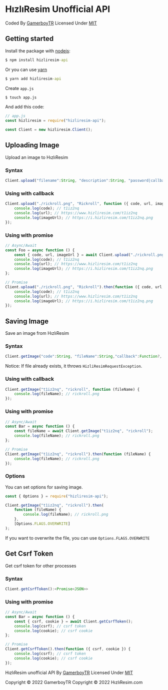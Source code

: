 # HızlıResim Unofficial API

Coded By [GamerboyTR](offical.gamerboytr@yandex.com)
Licensed Under [MIT](https://github.com/gamerboytr/HizliResim-API/blob/master/LICENSE)

## Getting started

Install the package with [nodejs](https://nodejs.org/en/):

```bat
$ npm install hizliresim-api
```

Or you can use [yarn](https://yarnpkg.com/en/docs/install)

```bat
$ yarn add hizliresim-api
```

Create `app.js`

```bat
$ touch app.js
```

And add this code:

```js
// app.js
const hizliresim = require("hizliresim-api");

const Client = new hizliresim.Client();
```

## Uploading Image

Upload an image to HızlıResim

### Syntax

```js
Client.upload("filename":String, "description":String, "password|callback":String|Function?, "retention|callback":Int|Function?, "callback":Function?):<Promise<JSON>>
```

### Using with callback

```js
Client.upload("./rickroll.png", "Rickroll", function ({ code, url, imageUrl }) {
	console.log(code); // t1iz2nq
	console.log(url); // https://www.hizliresim.com/t1iz2nq
	console.log(imageUrl); // https://i.hizliresim.com/t1iz2nq.png
});
```

### Using with promise

```js
// Async/Await
const Foo = async function () {
	const { code, url, imageUrl } = await Client.upload("./rickroll.png", "Rickroll");
	console.log(code); // t1iz2nq
	console.log(url); // https://www.hizliresim.com/t1iz2nq
	console.log(imageUrl); // https://i.hizliresim.com/t1iz2nq.png
};

// Promise
Client.upload("./rickroll.png", "Rickroll").then(function ({ code, url, imageUrl }) {
	console.log(code); // t1iz2nq
	console.log(url); // https://www.hizliresim.com/t1iz2nq
	console.log(imageUrl); // https://i.hizliresim.com/t1iz2nq.png
});
```

## Saving Image

Save an image from HızlıResim

### Syntax

```js
Client.getImage("code":String, "fileName":String,"callback":Function?, "options":Array?):<Promise<String>>
```

Notice: If file already exists, it throws `HizliResimRequestException`.

### Using with callback

```js
Client.getImage("t1iz2nq", "rickroll", function (fileName) {
	console.log(fileName); // rickroll.png
});
```

### Using with promise

```js
// Async/Await
const Bar = async function () {
	const fileName = await Client.getImage("t1iz2nq", "rickroll");
	console.log(fileName); // rickroll.png
};

// Promise
Client.getImage("t1iz2nq", "rickroll").then(function (fileName) {
	console.log(fileName); // rickroll.png
});
```

### Options

You can set options for saving image.

```js
const { Options } = require("hizliresim-api");

Client.getImage("t1iz2nq", "rickroll").then(
	function (fileName) {
		console.log(fileName); // rickroll.png
	},
	[Options.FLAGS.OVERWRITE]
);
```

If you want to overwrite the file, you can use `Options.FLAGS.OVERWRITE`

## Get Csrf Token

Get csrf token for other processes

### Syntax

```js
Client.getCsrfToken():<Promise<JSON>>
```

### Using with promise

```js
// Async/Await
const Bar = async function () {
	const { csrf, cookie } = await Client.getCsrfToken();
	console.log(csrf); // csrf token
	console.log(cookie); // csrf cookie
};

// Promise
Client.getCsrfToken().then(function ({ csrf, cookie }) {
	console.log(csrf); // csrf token
	console.log(cookie); // csrf cookie
});
```

HızlıResim unofficial API By [GamerboyTR](https://github.com/gamerboytr)
Licensed Under [MIT](https://github.com/gamerboytr/HizliResim-API/blob/master/LICENSE)

Copyright &copy; 2022 GamerboyTR
Copyright &copy; 2022 HızlıResim.com
